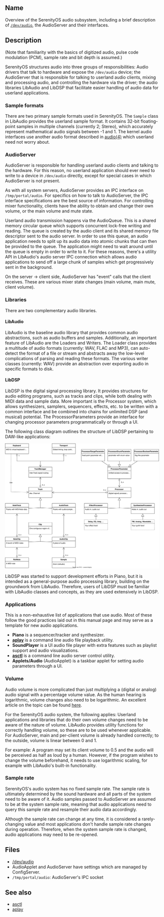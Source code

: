 ## Name

Overview of the SerenityOS audio subsystem, including a brief description of [`/dev/audio`](help://man/4/audio), the AudioServer and their interfaces. 

## Description

(Note that familiarity with the basics of digitized audio, pulse code modulation (PCM), sample rate and bit depth is assumed.)

SerenityOS structures audio into three groups of responsibilities: Audio drivers that talk to hardware and expose the `/dev/audio` device; the AudioServer that is responsible for talking to userland audio clients, mixing and processing audio, and controlling the hardware via the driver; the audio libraries LibAudio and LibDSP that facilitate easier handling of audio data for userland applications.

### Sample formats

There are two primary sample formats used in SerenityOS. The `Sample` class in LibAudio provides the userland sample format. It contains 32-bit floating-point samples in multiple channels (currently 2; Stereo), which accurately represent mathematical audio signals between -1 and 1. The kernel audio interfaces use another audio format described in [audio(4)](help://man/4/audio) which userland need not worry about.

### AudioServer

AudioServer is responsible for handling userland audio clients and talking to the hardware. For this reason, no userland application should ever need to write to a device in `/dev/audio` directly, except for special cases in which AudioServer is not present.

As with all system servers, AudioServer provides an IPC interface on `/tmp/portal/audio`. For specifics on how to talk to AudioServer, the IPC interface specifications are the best source of information. For controlling mixer functionality, clients have the ability to obtain and change their own volume, or the main volume and mute state.

Userland audio transmission happens via the AudioQueue. This is a shared memory circular queue which supports concurrent lock-free writing and reading. The queue is created by the audio client and its shared memory file descriptor sent to the audio server. In order to use this queue, an audio application needs to split up its audio data into atomic chunks that can then be provided to the queue. The application might need to wait around until the queue is empty in order to write to it. For these reasons, there's a utility API in LibAudio's audio server IPC connection which allows audio applications to send off a large chunk of samples which get progressively sent in the background.

On the server -> client side, AudioServer has "event" calls that the client receives. These are various mixer state changes (main volume, main mute, client volume).

### Libraries

There are two complementary audio libraries.

#### LibAudio

LibAudio is the baseline audio library that provides common audio abstractions, such as audio buffers and samples. Additionally, an important feature of LibAudio are the Loaders and Writers. The Loader class provides a multitude of audio formats (currently: WAV, FLAC and MP3), can auto-detect the format of a file or stream and abstracts away the low-level complications of parsing and reading these formats. The various writer classes (currently: WAV) provide an abstraction over exporting audio in specific formats to disk.

#### LibDSP

LibDSP is the digital signal processing library. It provides structures for audio editing programs, such as tracks and clips, while both dealing with MIDI data and sample data. More important is the Processor system, which allows synthesizers, samplers, sequencers, effects, etc. to be written with a common interface and be combined into chains for unlimited DSP (and musical) potential. The ProcessorParameters provide an interface for changing processor parameters programmatically or through a UI.

The following class diagram outlines the structure of LibDSP pertaining to DAW-like applications:

![LibDSP class diagram](LibDSP_classes.svg)

LibDSP was started to support development efforts in Piano, but it is intended as a general-purpose audio processing library, building on the groundwork from LibAudio. Therefore, users of LibDSP must be familiar with LibAudio classes and concepts, as they are used extensively in LibDSP.

### Applications

This is a non-exhaustive list of applications that use audio. Most of these follow the good practices laid out in this manual page and may serve as a template for new audio applications.

* **Piano** is a sequencer/tracker and synthesizer.
* [**aplay**](help://man/1/aplay) is a command line audio file playback utility.
* **SoundPlayer** is a UI audio file player with extra features such as playlist support and audio visualizations.
* [**asctl**](help://man/1/asctl) is a command line audio server control utility.
* **Applets/Audio** (AudioApplet) is a taskbar applet for setting audio parameters through a UI.

### Volume

Audio volume is more complicated than just multiplying a (digital or analog) audio signal with a percentage volume value. As the human hearing is logarithmic, volume changes also need to be logarithmic. An excellent article on the topic can be found [here](https://www.dr-lex.be/info-stuff/volumecontrols.html).

For the SerenityOS audio system, the following applies: Userland applications and libraries that do their own volume changes need to be aware of the nature of volume. LibAudio provides utility functions for correctly handling volume, so these are to be used whenever applicable. For AudioServer, main and per-client volume is already handled correctly; to the outside, volume is linear between 0 and 1.

For example: A program may set its client volume to 0.5 and the audio will be perceived as half as loud by a human. However, if the program wishes to change the volume beforehand, it needs to use logarithmic scaling, for example with LibAudio's built-in functionality.

### Sample rate

SerenityOS's audio system has no fixed sample rate. The sample rate is ultimately determined by the sound hardware and all parts of the system need to be aware of it. Audio samples passed to AudioServer are assumed to be at the system sample rate, meaning that audio applications need to query this sample rate and resample their audio data accordingly.

Although the sample rate can change at any time, it is considered a rarely-changing value and most applications don't handle sample rate changes during operation. Therefore, when the system sample rate is changed, audio applications may need to be re-opened.

## Files

* [/dev/audio](help://man/4/audio)
* AudioApplet and AudioServer have settings which are managed by ConfigServer.
* `/tmp/portal/audio`: AudioServer's IPC socket

## See also

* [asctl](help://man/1/asctl)
* [aplay](help://man/1/aplay)
